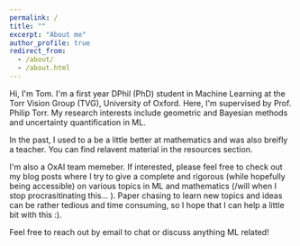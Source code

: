 ```yaml
---
permalink: /
title: ""
excerpt: "About me"
author_profile: true
redirect_from: 
  - /about/
  - /about.html
---
```


Hi, I'm Tom. I'm a first year DPhil (PhD) student in Machine Learning at the Torr Vision Group (TVG), University of Oxford. Here, I'm supervised by Prof. Philip Torr. My research interests include geometric and Bayesian methods and uncertainty quantification in ML. 

In the past, I used to a be a little better at mathematics and was also breifly a teacher. You can find relavent material in the resources section. 

I'm also a OxAI team memeber. If interested, please feel free to check out my blog posts where I try to give a complete and rigorous (while hopefully being accessible) on various topics in ML and mathematics (/will when I stop procrasitinating this... ). Paper chasing to learn new topics and ideas can be rather tedious and time consuming, so I hope that I can help a little bit with this :). 

Feel free to reach out by email to chat or discuss anything ML related! 